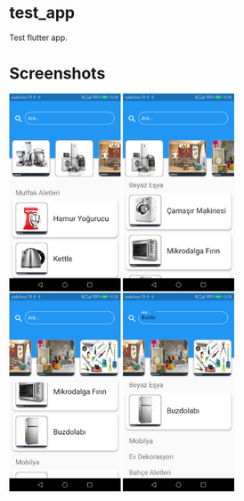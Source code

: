 # test_app

Test flutter app.

# Screenshots


<p float="left">
  <img src="./images/image_0.png" width="200" />
  <img src="./images/image_1.png" width="200" />
  <img src="./images/image_2.png" width="200" />
  <img src="./images/image_3.png" width="200" />
</p>
